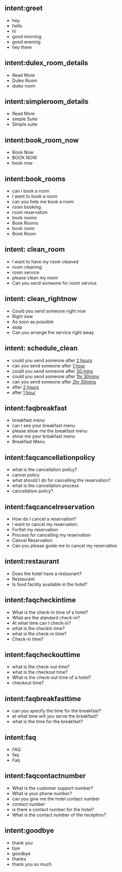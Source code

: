 ## intent:greet
- hey
- hello
- hi
- good morning
- good evening
- hey there

## intent:dulex_room_details
- Read More
- Dulex Room
- dulex room

## intent:simpleroom_details
- Read More
- simple Suite
- Simple suite

## intent:book_room_now
- Book Now
- BOOK NOW
- book now

## intent:book_rooms
- can i book a room
- I want to book a room
- can you help me book a room
- room booking
- room reservation
- book rooms
- Book Rooms
- book room
- Book Room

## intent: clean_room
- I want to have my room cleaned
- room cleaning
- room service
- please clean my room
- Can you send someone for room service

## intent: clean_rightnow
- Could you send someone right now
- Right now
- As soon as possible
- asap
- Can you arrange the service right away

## intent: schedule_clean
- could you send someone after [2 hours](time)
- can you send someone after [1 hour](time)
- could you send someone after [30 mins](time)
- could you send someone after [1hr 30mins](time)
- can you send someone after [2hr 30mins](time)
- after [2 hours](time)
- after [1 hour](time)

## intent:faqbreakfast
- breakfast menu
- can I see your breakfast menu
- please show me the breakfast menu
- show me your breakfast menu
- Breakfast Menu 

## intent:faqcancellationpolicy
- what is the cancellation policy?
- cancel policy
- what should I do for cancelling the reservation?
- what is the cancellation process
- cancellation policy?

## intent:faqcancelreservation
- How do I cancel a reservation?
- I want to cancel my reservation.
- Forfiet my reservation
- Process for cancelling my reservation
- Cancel Reservation
- Can you please guide me to cancel my reservation

## intent:restaurant
- Does the hotel have a restaurant?
- Restaurant
- Is food facility available in the hotel?

## intent:faqcheckintime
- What is the check-in time of a hotel?
- What are the standard check-in?
- At what time can I check-in?
- what is the checkin time?
- what is the check-in time?
- Check-in time?

## intent:faqcheckouttime
- what is the check-out time?
- what is the checkout time?
- What is the check-out time of a hotel?
- checkout time?

## intent:faqbreakfasttime
- can you specify the time for the breakfast?
- at what time will you serve the breakfast?
- what is the time for the breakfast?

## intent:faq
- FAQ
- faq
- Faq


## intent:faqcontactnumber
- What is the customer support number?
- What is your phone number?
- can you give me the hotel contact number
- contact number
- is there a contact number for the hotel?
- What is the contact number of the reception?

## intent:goodbye
- thank you
- bye
- goodbye
- thanks
- thank you so much



